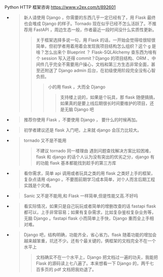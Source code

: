
Python HTTP 框架咨询 https://www.v2ex.com/t/892601
- > 新人请使用 Django ，你需要的东西几乎一定已经有了，用 Flask 最终也会堆成 Django 的样子。Tornado 现在似乎已经不怎么活跃了。不推荐用 FastAPI ，周边生态一般，作者最近一段时间没什么实质性更新。
  >> 关于框架选择多说一句，用 Flask 的话，一开始会觉得哇很轻很简单，但初学者用着用着会发现我项目结构怎么组织？这个 g 是啥？怎么出来个 Blueprint ？ Flask-SQLAlchemy 查东西为啥有个 session 写入还得 commit？Django 的项目结构、ORM 、中间件几乎完全不需要用户操心，文档和第三方生态非常全面，甚至还附送了 Django admin 后台，在初级使用阶段完全没有心智负担。
  >>> 小的用 flask ，大而全 Django
  >>>> 支持楼上说的，如果是个玩具，那 flask 随便搞搞，如果真的是要上线后期很长时间要维护的项目，还是无脑 Django 吧
- > 推荐你使用 Flask ，不要使用 Django ， 要什么的时候再加。
- > 初学者建议还是 flask 入门吧，上来就 django 会压力比较大。
- > tornado 又不是不能用
  >> 不建议 tornado 同一楼理由 遇到问题查找解决方案比较困难，flask 和 django 的话个人认为没有突出的优劣之分，django 有的功能 flask 基本都能找到趁手的第三方库
- > 看你需求，简单 api 调用或者玩具之类的用 flask 之类好上手的框架，复杂点请用 django 。不要图前期学习成本简单，对个人而言后期工程实践是个灾难。
- > Sanic 又不是不能用,和 Flask 一样简单,但是性能又高.不好吗
- > 看实际情况，如果只是自己玩玩或者简单的增删改查的话 fastapi flask 都可以，上手非常容易；如果有复杂需求，比如复杂鉴权复杂业务等，无脑 Django 。fastapi flask 小而简单上手快，Django 重而全上手相对难。
- > Django 吧，结构明确，功能齐全，省心省力。flask 随着功能的增加会越来越笨重，坑还不少。还有个最关键的，俩框架的文档完全不在一个水平上
  >> 文档确实不在一个水平上，Django 把文档过一遍的功夫，我能把 Flask 的源码读上七八遍了。本来想看一下 Django 的，两千七百多页的 pdf 文档把我劝退了。
